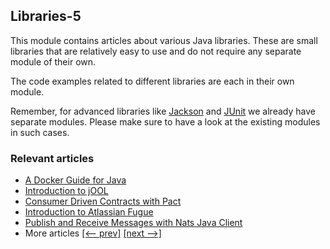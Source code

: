 ## Libraries-5

This module contains articles about various Java libraries. 
These are small libraries that are relatively easy to use and do not require any separate module of their own.

The code examples related to different libraries are each in their own module.

Remember, for advanced libraries like [Jackson](/jackson) and [JUnit](/testing-modules) we already have separate modules. Please make sure to have a look at the existing modules in such cases.

### Relevant articles
- [A Docker Guide for Java](https://www.baeldung.com/docker-java-api)
- [Introduction to jOOL](https://www.baeldung.com/jool)
- [Consumer Driven Contracts with Pact](https://www.baeldung.com/pact-junit-consumer-driven-contracts)
- [Introduction to Atlassian Fugue](https://www.baeldung.com/java-fugue)
- [Publish and Receive Messages with Nats Java Client](https://www.baeldung.com/nats-java-client)
- More articles [[<-- prev]](/libraries-4) [[next -->]](/libraries-6)
